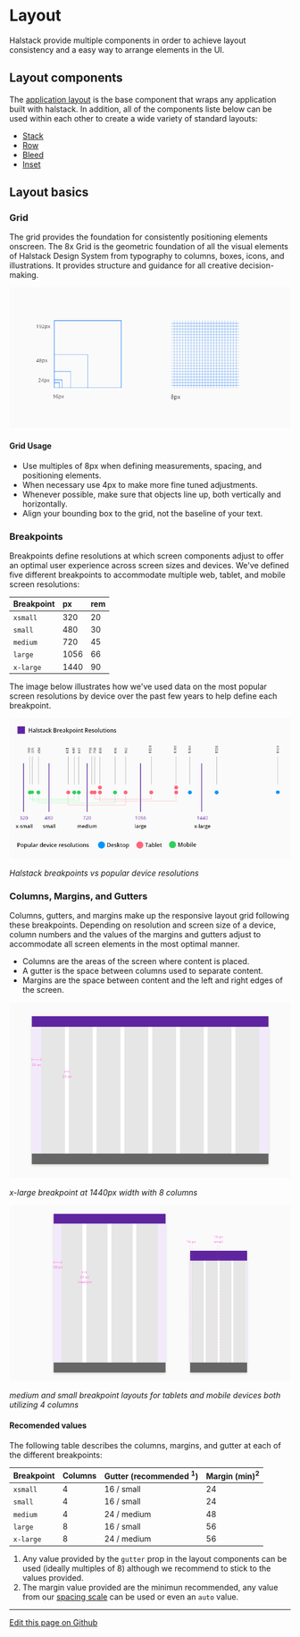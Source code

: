 
# Layout

Halstack provide multiple components in order to achieve layout consistency and a easy way to arrange elements in the UI.

## Layout components

The [application layout]() is the base component that wraps any application built with halstack. In addition, all of the components liste below can be used within each other to create a wide variety of standard layouts:

* [Stack]()
* [Row]()
* [Bleed]()
* [Inset]()



## Layout basics

### Grid

The grid provides the foundation for consistently positioning elements onscreen. The 8x Grid is the geometric foundation of all the visual elements of Halstack Design System from typography to columns, boxes, icons, and illustrations. It provides structure and guidance for all creative decision-making.

![layout grid](images/layout_grid.png)

#### Grid Usage

- Use multiples of 8px when defining measurements, spacing, and positioning elements.
- When necessary use 4px to make more fine tuned adjustments.
- Whenever possible, make sure that objects line up, both vertically and horizontally.
- Align your bounding box to the grid, not the baseline of your text.


### Breakpoints

Breakpoints define resolutions at which screen components adjust to offer an optimal user experience across screen sizes and devices. We've defined five different breakpoints to accommodate multiple web, tablet, and mobile screen resolutions:

| Breakpoint   | px          | rem   |
| :----------- | :---------- | :---- |
| `xsmall`     | 320         | 20    |
| `small`      | 480         | 30    |
| `medium`     | 720         | 45    |
| `large`      | 1056        | 66    | 
| `x-large`    | 1440        | 90    |


The image below illustrates how we've used data on the most popular screen resolutions by device over the past few years to help define each breakpoint.

![layout breakpoints](images/layout_breakpoints.png)

_Halstack breakpoints vs popular device resolutions_


### Columns, Margins, and Gutters

Columns, gutters, and margins make up the responsive layout grid following these breakpoints. Depending on resolution and screen size of a device, column numbers and the values of the margins and gutters adjust to accommodate all screen elements in the most optimal manner.

- Columns are the areas of the screen where content is placed. 
- A gutter is the space between columns used to separate content.
- Margins are the space between content and the left and right edges of the screen.

![layout breakpoints](images/layout_xlarge_1440.png)

_x-large breakpoint at 1440px width with 8 columns_

![layout breakpoints](images/layout_medium_small.png)

_medium and small breakpoint layouts for tablets and mobile devices both utilizing 4 columns_

#### Recomended values

The following table describes the columns, margins, and gutter at each of the different breakpoints:

| Breakpoint   | Columns     | Gutter (recommended <sup>1</sup>)   | Margin (min)<sup>2</sup>   |
| :----------- | :---------- | :------- | :------- |
| `xsmall`     |      4      |    16 / small   | 24      | 
| `small`      |      4      |    16 / small   | 24       | 
| `medium`     |      4      |    24 / medium   | 48       | 
| `large`      |      8      |    16 / small  | 56       | 
| `x-large`    |      8      |    24 / medium  | 56       | 

1. Any value provided by the `gutter` prop in the layout components can be used (ideally multiples of 8) although we recommend to stick to the values provided.
2. The margin value provided are the minimun recommended, any value from our [spacing scale](#) can be used or even an `auto` value.




____________________________________________________________

[Edit this page on Github](https://github.com/dxc-technology/halstack-style-guide/blob/master/guidelines/principles/layout/README.md)
